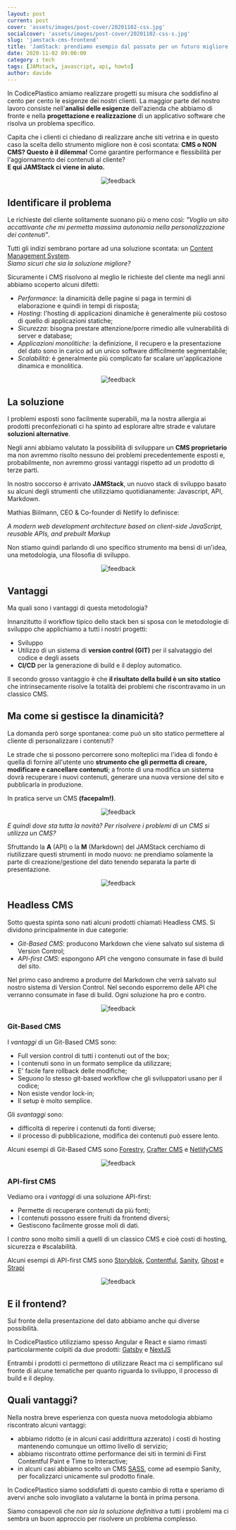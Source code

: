 ```yaml
---
layout: post
current: post
cover: 'assets/images/post-cover/20201102-css.jpg'
socialcover: 'assets/images/post-cover/20201102-css-s.jpg'
slug: 'jamstack-cms-frontend'
title: 'JamStack: prendiamo esempio dal passato per un futuro migliore'
date: 2020-11-02 09:00:00
category : tech
tags: [JAMstack, javascript, api, howto]
author: davide
---
```

<div class="post-intro">
    <p>In CodicePlastico amiamo realizzare progetti su misura che soddisfino al cento per cento le esigenze dei nostri clienti. La maggior parte del nostro lavoro consiste nell'<strong>analisi delle esigenze</strong> dell'azienda che abbiamo di fronte e nella <strong>progettazione e realizzazione</strong> di un applicativo software che risolva un problema specifico. </p>
    <p>Capita che i clienti ci chiedano di realizzare anche siti vetrina e in questo caso la scelta dello strumento migliore non è così scontata: <strong>CMS o NON CMS? Questo è il dilemma!</strong> Come garantire performance e flessibilità per l'aggiornamento dei contenuti al cliente?<br/>
     <strong>E qui JAMStack ci viene in aiuto.</strong></p>
</div>


<p style="text-align:center"><img src="/assets/images/post-content/jamstack/jamstack_problem.png" alt="feedback"/></p>

## Identificare il problema
Le richieste del cliente solitamente suonano più o meno così: _"Voglio un sito accattivante che mi permetta massima autonomia nella personalizzazione dei contenuti"_.

Tutti gli indizi sembrano portare ad una soluzione scontata: un [Content Management System](https://en.wikipedia.org/wiki/Content_management_system).
<br>
<cite>Siamo sicuri che sia la soluzione migliore?</cite>

Sicuramente i CMS risolvono al meglio le richieste del cliente ma negli anni abbiamo scoperto alcuni difetti:

* _Performance_: la dinamicità delle pagine si paga in termini di elaborazione e quindi in tempi di risposta;
* _Hosting_: l'hosting di applicazioni dinamiche è generalmente più costoso di quello di applicazioni statiche;
* _Sicurezza_: bisogna prestare attenzione/porre rimedio alle vulnerabilità di server e database;
* _Applicazioni monolitiche_: la definizione, il recupero e la presentazione del dato sono in carico ad un unico software difficilmente segmentabile;
* _Scalabilità_: è generalmente più complicato far scalare un'applicazione dinamica e monolitica.

<p style="text-align:center"><img src="/assets/images/post-content/jamstack/jamstack_jamstack.png" alt="feedback"/></p>

## La soluzione
I problemi esposti sono facilmente superabili, ma la nostra allergia ai prodotti preconfezionati ci ha spinto ad esplorare altre strade e valutare **soluzioni alternative**.

Negli anni abbiamo valutato la possibilità di sviluppare un **CMS proprietario** ma non avremmo risolto nessuno dei problemi precedentemente esposti e, probabilmente, non avremmo grossi vantaggi rispetto ad un prodotto di terze parti.

In nostro soccorso è arrivato **JAMStack**, un nuovo stack di sviluppo basato su alcuni degli strumenti che utilizziamo quotidianamente: Javascript, API, Markdown.

Mathias Biilmann, CEO & Co-founder di Netlify lo definisce:

<cite>A modern web development architecture based on client-side JavaScript, reusable APIs, and prebuilt Markup</cite>

Non stiamo quindi parlando di uno specifico strumento ma bensì di un'idea, una metodologia, una filosofia di sviluppo.

<p style="text-align:center"><img src="/assets/images/post-content/jamstack/jamstack_dev-git-cicd.png" alt="feedback"/></p>

## Vantaggi

Ma quali sono i vantaggi di questa metodologia?

Innanzitutto il workflow tipico dello stack ben si sposa con le metodologie di sviluppo che applichiamo a tutti i nostri progetti:

* Sviluppo
* Utilizzo di un sistema di **version control (GIT)** per il salvataggio del codice e degli assets
* **CI/CD** per la generazione di build e il deploy automatico.

Il secondo grosso vantaggio è che **il risultato della build è un sito statico** che intrinsecamente risolve la totalità dei problemi che riscontravamo in un classico CMS. 

## Ma come si gestisce la dinamicità?
La domanda però sorge spontanea: come può un sito statico permettere al cliente di personalizzare i contenuti?

Le strade che si possono percorrere sono molteplici ma l'idea di fondo è quella di fornire all'utente uno **strumento che gli permetta di creare, modificare e cancellare contenuti**; a fronte di una modifica un sistema dovrà recuperare i nuovi contenuti, generare una nuova versione del sito e pubblicarla in produzione.

In pratica serve un CMS **(facepalm!)**.

<p style="text-align:center"><img src="/assets/images/post-content/jamstack/jamstack_faceplam.png" alt="feedback"/></p>


_E quindi dove sta tutta la novità? Per risolvere i problemi di un CMS si utilizza un CMS?_

Sfruttando la **A** (API) o la **M** (Markdown) del JAMStack cerchiamo di riutilizzare questi strumenti in modo nuovo: ne prendiamo solamente la parte di creazione/gestione del dato tenendo separata la parte di presentazione.

<p style="text-align:center"><img src="/assets/images/post-content/jamstack/jamstack_headless.png" alt="feedback"/></p>

## Headless CMS

Sotto questa spinta sono nati alcuni prodotti chiamati Headless CMS. 
Si dividono principalmente in due categorie: 

* _Git-Based CMS_: producono Markdown che viene salvato sul sistema di Version Control;
* _API-first CMS_: espongono API che vengono consumate in fase di build del sito.

Nel primo caso andremo a produrre del Markdown che verrà salvato sul nostro sistema di Version Control.
Nel secondo esporremo delle API che verranno consumate in fase di build.
Ogni soluzione ha pro e contro. 

<p style="text-align:center"><img src="/assets/images/post-content/jamstack/jamstack_git-based.png" alt="feedback"/></p>

### Git-Based CMS
I _vantaggi_ di un Git-Based CMS sono:

* Full version control di tutti i contenuti out of the box;
* I contenuti sono in un formato semplice da utilizzare;
* E' facile fare rollback delle modifiche;
* Seguono lo stesso git-based workflow che gli sviluppatori usano per il codice;
* Non esiste vendor lock-in;
* Il setup è molto semplice.

Gli _svantaggi_ sono:

* difficoltà di reperire i contenuti da fonti diverse;
* il processo di pubblicazione, modifica dei contenuti può essere lento.

Alcuni esempi di Git-Based CMS sono [Forestry](https://forestry.io/), [Crafter CMS](https://craftercms.org/) e [NetlifyCMS](https://www.netlifycms.org/)

<p style="text-align:center"><img src="/assets/images/post-content/jamstack/jamstack_api-based.png" alt="feedback"/></p>

### API-first CMS
Vediamo ora i _vantaggi_ di una soluzione API-first:

* Permette di recuperare contenuti da più fonti;
* I contenuti possono essere fruiti da frontend diversi;
* Gestiscono facilmente grosse moli di dati.

I _contro_ sono molto simili a quelli di un classico CMS e cioè costi di hosting, sicurezza e #scalabilità.

Alcuni esempi di API-first CMS sono [Storyblok](https://www.storyblok.com/), [Contentful](https://www.contentful.com/), [Sanity](https://www.sanity.io/), [Ghost](https://ghost.org/) e [Strapi](https://strapi.io/)


<p style="text-align:center"><img src="/assets/images/post-content/jamstack/jamstack_frontend.png" alt="feedback"/></p>

## E il frontend?
Sul fronte della presentazione del dato abbiamo anche qui diverse possibilità.

In CodicePlastico utilizziamo spesso Angular e React e siamo rimasti particolarmente colpiti da due prodotti: [Gatsby](https://www.gatsbyjs.com/) e [NextJS](https://nextjs.org/)

Entrambi i prodotti ci permettono di utilizzare React ma ci semplificano sul fronte di alcune tematiche per quanto riguarda lo sviluppo, il processo di build e il deploy.

## Quali vantaggi?

Nella nostra breve esperienza con questa nuova metodologia abbiamo riscontrato alcuni vantaggi:

* abbiamo ridotto (e in alcuni casi addirittura azzerato) i costi di hosting mantenendo comunque un ottimo livello di servizio;
* abbiamo riscontrato ottime performance dei siti in termini di First Contentful Paint e Time to Interactive;
* in alcuni casi abbiamo scelto un CMS [SASS](https://en.wikipedia.org/wiki/Software_as_a_service), come ad esempio Sanity, per focalizzarci unicamente sul prodotto finale.

In CodicePlastico siamo soddisfatti di questo cambio di rotta e speriamo di avervi anche solo invogliato a valutarne la bontà in prima persona.

Siamo consapevoli che *non sia la soluzione definitiva* a tutti i problemi ma ci sembra un buon approccio per risolvere un problema complesso.